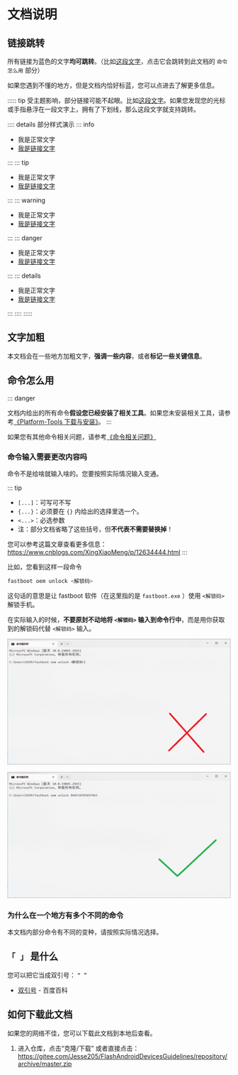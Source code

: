# 文档说明

## 链接跳转

所有链接为蓝色的文字**均可跳转**。（比如[这段文字](#命令怎么用)，点击它会跳转到此文档的 `命令怎么用` 部分）

如果您遇到不懂的地方，但是文档内恰好标蓝，您可以点进去了解更多信息。

::::: tip
受主题影响，部分链接可能不起眼。比如[这段文字](#命令怎么用)。如果您发现您的光标或手指悬浮在一段文字上，拥有了下划线，那么这段文字就支持跳转。

:::: details 部分样式演示
::: info

* 我是正常文字
* [我是链接文字](#命令怎么用)

:::
::: tip

* 我是正常文字
* [我是链接文字](#命令怎么用)

:::
::: warning

* 我是正常文字
* [我是链接文字](#命令怎么用)

:::
::: danger

* 我是正常文字
* [我是链接文字](#命令怎么用)

:::
::: details

* 我是正常文字
* [我是链接文字](#命令怎么用)

:::
::::
:::::

## 文字加粗

本文档会在一些地方加粗文字，**强调一些内容**，或者**标记一些关键信息**。

## 命令怎么用

::: danger

文档内给出的所有命令**假设您已经安装了相关工具**。如果您未安装相关工具，请参考[《Platform-Tools 下载与安装》](/tools/platform-tools.md#platform-tools-下载与安装)。
:::

如果您有其他命令相关问题，请参考[《命令相关问题》](./knowledge.md#命令相关问题)

### 命令输入需要更改内容吗

命令不是给啥就输入啥的。您要按照实际情况输入变通。

::: tip

* `[...]`：可写可不写
* `{...}`：必须要在 `{}` 内给出的选择里选一个。
* `<...>`：必选参数
* 注：部分文档省略了这些括号，但**不代表不需要替换掉**！

您可以参考这篇文章查看更多信息：<https://www.cnblogs.com/XingXiaoMeng/p/12634444.html>
:::

比如，您看到这样一段命令

``` bash
fastboot oem unlock <解锁码>
```

这句话的意思是让 fastboot 软件（在这里指的是 `fastboot.exe` ）使用 `<解锁码>` 解锁手机。

在实际输入的时候，**不要原封不动地将 `<解锁码>` 输入到命令行中**，而是用你获取到的解锁码代替 `<解锁码>` 输入。

![错误示例](./images/demo/command/replace/wrong.png)

![正确示例](./images/demo/command/replace/correct.png)

### 为什么在一个地方有多个不同的命令

本文档内部分命令有不同的变种，请按照实际情况选择。

## `「 」` 是什么

您可以把它当成双引号： `“ ”`

* [双引号](https://baike.baidu.com/item/%E5%8F%8C%E5%BC%95%E5%8F%B7/10758658) - 百度百科

## 如何下载此文档

如果您的网络不佳，您可以下载此文档到本地后查看。

1. 进入仓库，点击“克隆/下载”
   或者直接点击：<https://gitee.com/Jesse205/FlashAndroidDevicesGuidelines/repository/archive/master.zip>
